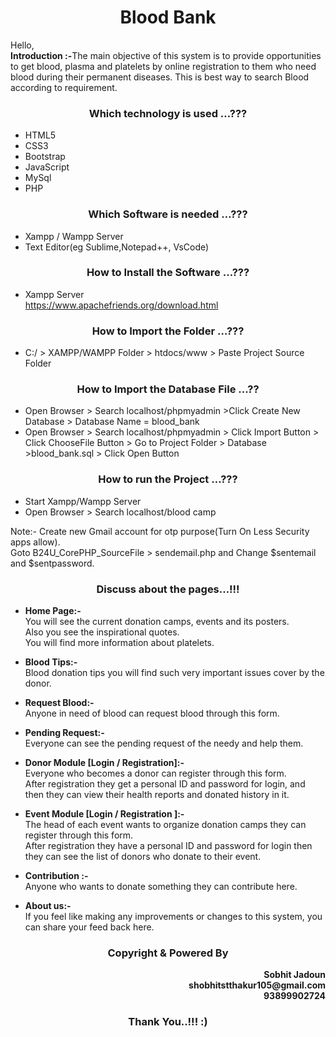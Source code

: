 <h1 align="center"> <b>Blood Bank</b> </h1>  

Hello,</br><b>Introduction :-</b>The main objective of this system is to provide opportunities to get blood, plasma and platelets by online registration to them who need blood during their permanent diseases. This is best way to search Blood according to requirement.

<h3 align="center"> <b>Which technology is used …???</b> </h3>  

-	HTML5
-	CSS3
-	Bootstrap
-	JavaScript
-	MySql
-	PHP

<h3 align="center"> <b>Which Software is needed …???</b> </h3>    

-	Xampp / Wampp Server
-	Text Editor(eg Sublime,Notepad++, VsCode)

<h3 align="center"> <b>How to Install the Software …???</b> </h3>  

-	Xampp Server  
https://www.apachefriends.org/download.html

<h3 align="center"> <b>How to Import the Folder …???</b> </h3>  

- C:/ > XAMPP/WAMPP Folder > htdocs/www > Paste Project Source Folder  

<h3 align="center"> <b>How to Import the Database File ...??</b> </h3>  

- Open Browser > Search localhost/phpmyadmin >Click Create New Database > Database Name = blood_bank 
- Open Browser > Search localhost/phpmyadmin > Click Import Button > Click ChooseFile Button > Go to Project Folder > Database >blood_bank.sql > Click Open Button

<h3 align="center"> <b>How to run the Project …???</b> </h3>  

- Start Xampp/Wampp Server
- Open Browser > Search localhost/blood camp

Note:- Create new Gmail account for otp purpose(Turn On Less Security apps allow).  
       Goto B24U_CorePHP_SourceFile > sendemail.php and Change $sentemail and $sentpassword.  

                                                    
<h3 align="center"> <b>Discuss about the pages…!!!</b> </h3>  

- <b>Home Page:-</b>  
You will see the current donation camps, events and its posters.  
Also you see the inspirational quotes.  
You will find more information about platelets.

- <b>Blood Tips:-</b>  
Blood donation tips you will find such very important issues cover by the donor.

- <b>Request Blood:-</b>  
Anyone in need of blood can request blood through this form. 

- <b>Pending Request:-</b>  
Everyone can see the pending request of the needy and help them.  

- <b>Donor Module [Login / Registration]:-</b>  
Everyone who becomes a donor can register through this form.  
After registration they get a personal ID and password for login, and then they can view their health reports and donated history in it. 

- <b>Event Module  [Login / Registration ]:-</b>  
The head of each event wants to organize donation camps they can register through this form.  
After registration they have a personal ID and password for login then they can see the list of donors who donate to their event. 

- <b>Contribution :-</b>  
Anyone who wants to donate something they can contribute here.

- <b>About us:-</b>  
If you feel like making any improvements or changes to this system, you can share your feed back here.


<h3 align="center"> <b>Copyright & Powered By</b> </h3>
<p align="right"><b>Sobhit Jadoun</br>shobhitstthakur105@gmail.com</br>93899902724</br></b></p>

<h3 align="center"> <b>Thank You..!!! :)</b> </h3>
